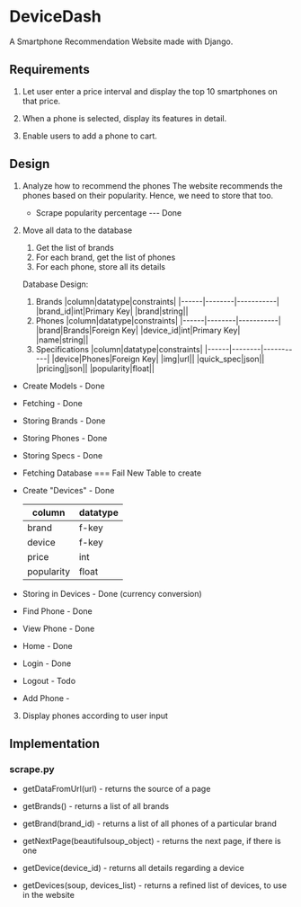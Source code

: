 # DeviceDash
 A Smartphone Recommendation Website made with Django.

 ## Requirements

1. Let user enter a price interval and display the top 10 smartphones on that price.

2. When a phone is selected, display its features in detail.

3. Enable users to add a phone to cart.

 ## Design

 1. Analyze how to recommend the phones
    The website recommends the phones based on their popularity. Hence, we need to store that too.
    - Scrape popularity percentage --- Done


 2. Move all data to the database
    1. Get the list of brands
    2. For each brand, get the list of phones
    3. For each phone, store all its details

    Database Design:
      1. Brands
         |column|datatype|constraints|
         |------|--------|-----------|
         |brand_id|int|Primary Key|
         |brand|string||
      2. Phones
         |column|datatype|constraints|
         |------|--------|-----------|
         |brand|Brands|Foreign Key|
         |device_id|int|Primary Key|
         |name|string||
      3. Specifications
         |column|datatype|constraints|
         |------|--------|-----------|
         |device|Phones|Foreign Key|
         |img|url||
         |quick_spec|json||
         |pricing|json||
         |popularity|float||
       

   * Create Models - Done
   * Fetching - Done
   * Storing Brands - Done
   * Storing Phones - Done
   * Storing Specs - Done
   * Fetching Database === Fail
      New Table to create
   * Create "Devices" - Done

      |column|datatype|
      |------|--------|
      |brand|f-key|
      |device|f-key|
      |price|int|
      |popularity|float|
   * Storing in Devices - Done (currency conversion)
   * Find Phone - Done
   * View Phone - Done
   * Home - Done 
   * Login - Done
   * Logout - Todo
   * Add Phone - 



   
 3. Display phones according to user input

 ## Implementation

### scrape.py
* getDataFromUrl(url) - returns the source of a page
* getBrands() - returns a list of all brands
* getBrand(brand_id) - returns a list of all phones of a particular brand
* getNextPage(beautifulsoup_object) - returns the next page, if there is one
* getDevice(device_id) - returns all details regarding a device

* getDevices(soup, devices_list) - returns a refined list of devices, to use in the website